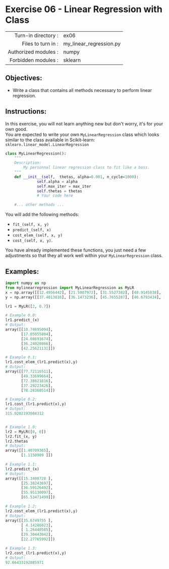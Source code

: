 # Exercise 06 - Linear Regression with Class

|                         |                     |
| -----------------------:| ------------------  |
|   Turn-in directory :   |  ex06               |
|   Files to turn in :    |  my_linear_regression.py             |
|   Authorized modules :  |  numpy              |
|   Forbidden modules :   |  sklearn            |

## Objectives: 
* Write a class that contains all methods necessary to perform linear regression.

## Instructions:
In this exercise, you will not learn anything new but don't worry, it's for your own good.  
You are expected to write your own `MyLinearRegression` class which looks similar to the class available in Scikit-learn:    
`sklearn.linear_model.LinearRegression`
``` python
class MyLinearRegression():
	"""
	Description:
		My personnal linear regression class to fit like a boss.
	"""
	def __init__(self,  thetas, alpha=0.001, n_cycle=1000):
              self.alpha = alpha
              self.max_iter = max_iter
              self.thetas = thetas
              # Your code here

	#... other methods ...
```
You will add the following methods:
- `fit_(self, x, y)`
- `predict_(self, x)` 
- `cost_elem_(self, x, y)`
- `cost_(self, x, y)`.  

You have already implemented these functions, you just need a few adjustments so that they all work well within your `MyLinearRegression` class.

## Examples:
```python
import numpy as np
from mylinearregression import MyLinearRegression as MyLR
x = np.array([[12.4956442], [21.5007972], [31.5527382], [48.9145838], [57.5088733]])
y = np.array([[37.4013816], [36.1473236], [45.7655287], [46.6793434], [59.5585554]])

lr1 = MyLR([2, 0.7])

# Example 0.0:
lr1.predict_(x)
# Output:
array([[10.74695094],
       [17.05055804],
       [24.08691674],
       [36.24020866],
       [42.25621131]])

# Example 0.1:
lr1.cost_elem_(lr1.predict(x),y)
# Output:
array([[77.72116511],
       [49.33699664],
       [72.38621816],
       [37.29223426],
       [78.28360514]])

# Example 0.2:
lr1.cost_(lr1.predict(x),y)
# Output:
315.0202193084312


# Example 1.0:
lr2 = MyLR([0, 0])
lr2.fit_(x, y)
lr2.thetas
# Output:
array([[1.40709365],
       [1.1150909 ]])

# Example 1.1:
lr2.predict_(x)
# Output:
array([[15.3408728 ],
       [25.38243697],
       [36.59126492],
       [55.95130097],
       [65.53471499]])

# Example 1.2:
lr2.cost_elem_(lr1.predict(x),y)
# Output:
array([[35.6749755 ],
       [ 4.14286023],
       [ 1.26440585],
       [29.30443042],
       [22.27765992]])

# Example 1.3:
lr2.cost_(lr1.predict(x),y)
# Output:
92.66433192085971
```
